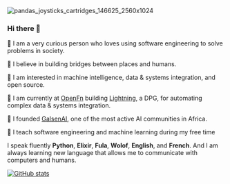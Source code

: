 ![pandas_joysticks_cartridges_146625_2560x1024](https://github.com/elias-ba/elias-ba/assets/86059666/cb3b016e-d281-41cf-8523-c6a830e06dd7)
### Hi there 👋

🔘 I am a very curious person who loves using software engineering to solve problems in society.

🔘 I believe in building bridges between places and humans.

🔘 I am interested in machine intelligence, data & systems integration, and open source.  

🔘 I am currently at [OpenFn](https://github.com/OpenFn) building [Lightning](https://github.com/OpenFn/Lightning), a DPG, for automating complex data & systems integration.

🔘 I founded [GalsenAI](https://github.com/Galsenaicommunity/), one of the most active AI communities in Africa.

🔘 I teach software engineering and machine learning during my free time

I speak fluently **Python**, **Elixir**, **Fula**, **Wolof**, **English**, and **French**. And I am always learning new language that allows me to communicate with computers and humans. 

[![GitHub stats](https://github-readme-stats.vercel.app/api?username=elias-ba)](https://github.com/elias-ba)
